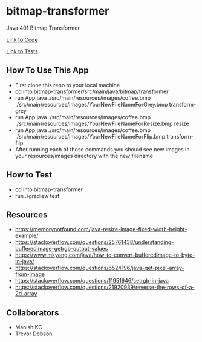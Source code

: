 # bitmap-transformer
Java 401 Bitmap Transformer

[Link to Code](https://github.com/trevorjdobson/bitmap-transformer/blob/master/src/main/java/bitmap/transformer)

[Link to Tests](https://github.com/trevorjdobson/bitmap-transformer/blob/master/src/test/java/bitmap/transformer/BitmapTransformerTest.java)

## How To Use This App
* First clone this repo to your local machine
* cd into bitmap-transformer/src/main/java/bitmap/transformer
* run App.java ./src/main/resources/images/coffee.bmp ./src/main/resources/images/YourNewFileNameForGrey.bmp transform-grey
* run App.java ./src/main/resources/images/coffee.bmp ./src/main/resources/images/YourNewFileNameForResize.bmp resize
* run App.java ./src/main/resources/images/coffee.bmp ./src/main/resources/images/YourNewFileNameForFlip.bmp transform-flip
* After running each of those commands you should see new images in your resources/images directory with the new filename

## How to Test
* cd into bitmap-transformer
* run ./gradlew test

## Resources
* https://memorynotfound.com/java-resize-image-fixed-width-height-example/
* https://stackoverflow.com/questions/25761438/understanding-bufferedimage-getrgb-output-values
* https://www.mkyong.com/java/how-to-convert-bufferedimage-to-byte-in-java/
* https://stackoverflow.com/questions/6524196/java-get-pixel-array-from-image
* https://stackoverflow.com/questions/11951646/setrgb-in-java
* https://stackoverflow.com/questions/21920939/reverse-the-rows-of-a-2d-array

## Collaborators
* Manish KC
* Trevor Dobson
